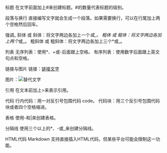 标题
在文字前面加上#来创建标题。#的数量代表标题的级别。

段落与换行
直接编写文字就会生成一个段落。如果需要换行，可以在行尾加上两个空格然后回车。

强调_
斜体 或 斜体：将文字两边各加上一个*或_。
粗体 或 粗体：将文字两边各加上两个*或_。
粗斜体 或 粗斜体：将文字两边各加上三个*或_。

列表
无序列表：使用*、+或-后面跟上空格。
有序列表：使用数字后面跟上英文句点和空格。

链接与图片
链接：[链接文字](URL "标题")

图片：![替代文字](图片链接 "标题")


引用
在文本前加上>来表示引用。

代码
行内代码：用一对反引号包围代码 code。
代码块：用三个反引号包围代码块或者四个空格缩进。

表格
使用-和|来创建表格。

分隔线
使用三个以上的*、-或_来创建分隔线。

HTML代码
Markdown 支持直接插入HTML代码，但某些平台可能会限制这一功能。
